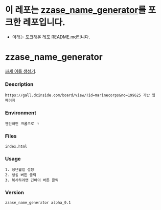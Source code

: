 # 이 레포는 [zzase_name_generator](https://github.com/jangscon/zzase_name_generator)를 포크한 레포입니다.
- 아래는 포크해온 레포 README.md입니다.


# zzase_name_generator
[짜세 이름 생성기](https://jangscon.github.io/zzase_name_generator/index.html).
### Description
    https://gall.dcinside.com/board/view/?id=marinecorps&no=199625 기반 웹 페이지
### Environment
    웬만하면 크롬으로 ㄱ
### Files
    index.html 
### Usage
    1. 생년월일 설정
    2. 생성 버튼 클릭 
    3. 복사하려면 긴빠이 버튼 클릭
### Version
    zzase_name_generator alpha_0.1
